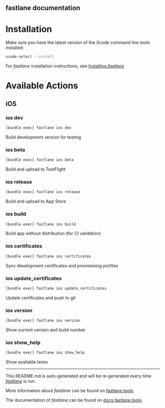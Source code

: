 fastlane documentation
----

# Installation

Make sure you have the latest version of the Xcode command line tools installed:

```sh
xcode-select --install
```

For _fastlane_ installation instructions, see [Installing _fastlane_](https://docs.fastlane.tools/#installing-fastlane)

# Available Actions

## iOS

### ios dev

```sh
[bundle exec] fastlane ios dev
```

Build development version for testing

### ios beta

```sh
[bundle exec] fastlane ios beta
```

Build and upload to TestFlight

### ios release

```sh
[bundle exec] fastlane ios release
```

Build and upload to App Store

### ios build

```sh
[bundle exec] fastlane ios build
```

Build app without distribution (for CI validation)

### ios certificates

```sh
[bundle exec] fastlane ios certificates
```

Sync development certificates and provisioning profiles

### ios update_certificates

```sh
[bundle exec] fastlane ios update_certificates
```

Update certificates and push to git

### ios version

```sh
[bundle exec] fastlane ios version
```

Show current version and build number

### ios show_help

```sh
[bundle exec] fastlane ios show_help
```

Show available lanes

----

This README.md is auto-generated and will be re-generated every time [_fastlane_](https://fastlane.tools) is run.

More information about _fastlane_ can be found on [fastlane.tools](https://fastlane.tools).

The documentation of _fastlane_ can be found on [docs.fastlane.tools](https://docs.fastlane.tools).
